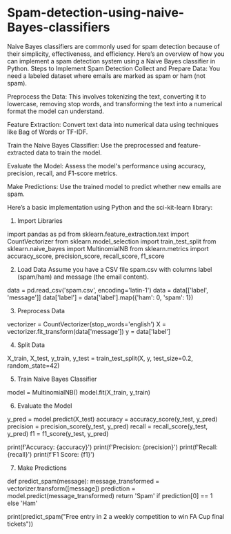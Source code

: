 # Spam-detection-using-naive-Bayes-classifiers
Naive Bayes classifiers are commonly used for spam detection because of their simplicity, effectiveness, and efficiency. Here’s an overview of how you can implement a spam detection system using a Naive Bayes classifier in Python.
Steps to Implement Spam Detection
Collect and Prepare Data: You need a labeled dataset where emails are marked as spam or ham (not spam).

Preprocess the Data: This involves tokenizing the text, converting it to lowercase, removing stop words, and transforming the text into a numerical format the model can understand.

Feature Extraction: Convert text data into numerical data using techniques like Bag of Words or TF-IDF.

Train the Naive Bayes Classifier: Use the preprocessed and feature-extracted data to train the model.

Evaluate the Model: Assess the model's performance using accuracy, precision, recall, and F1-score metrics.

Make Predictions: Use the trained model to predict whether new emails are spam.

Here’s a basic implementation using Python and the sci-kit-learn library:


1. Import Libraries

import pandas as pd
from sklearn.feature_extraction.text import CountVectorizer
from sklearn.model_selection import train_test_split
from sklearn.naive_bayes import MultinomialNB
from sklearn.metrics import accuracy_score, precision_score, recall_score, f1_score




2. Load Data
Assume you have a CSV file spam.csv with columns label (spam/ham) and message (the email content).


data = pd.read_csv('spam.csv', encoding='latin-1')
data = data[['label', 'message']]
data['label'] = data['label'].map({'ham': 0, 'spam': 1})


3. Preprocess Data

vectorizer = CountVectorizer(stop_words='english')
X = vectorizer.fit_transform(data['message'])
y = data['label']





4. Split Data

X_train, X_test, y_train, y_test = train_test_split(X, y, test_size=0.2, random_state=42)




5. Train Naive Bayes Classifier

model = MultinomialNB()
model.fit(X_train, y_train)




6. Evaluate the Model

y_pred = model.predict(X_test)
accuracy = accuracy_score(y_test, y_pred)
precision = precision_score(y_test, y_pred)
recall = recall_score(y_test, y_pred)
f1 = f1_score(y_test, y_pred)

print(f'Accuracy: {accuracy}')
print(f'Precision: {precision}')
print(f'Recall: {recall}')
print(f'F1 Score: {f1}')



7. Make Predictions

def predict_spam(message):
    message_transformed = vectorizer.transform([message])
    prediction = model.predict(message_transformed)
    return 'Spam' if prediction[0] == 1 else 'Ham'

print(predict_spam("Free entry in 2 a weekly competition to win FA Cup final tickets"))
